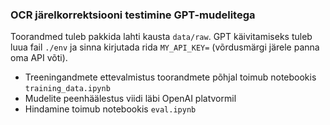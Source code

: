 ### OCR järelkorrektsiooni testimine GPT-mudelitega

Toorandmed tuleb pakkida lahti kausta `data/raw`.
GPT käivitamiseks tuleb luua fail `./env` ja sinna kirjutada rida `MY_API_KEY=` (võrdusmärgi järele panna oma API võti).

- Treeningandmete ettevalmistus toorandmete põhjal toimub notebookis `training_data.ipynb`
- Mudelite peenhäälestus viidi läbi OpenAI platvormil
- Hindamine toimub notebookis `eval.ipynb`

